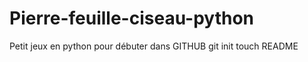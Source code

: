 # Pierre-feuille-ciseau-python
Petit jeux en python pour débuter dans GITHUB
 git init
 touch README
